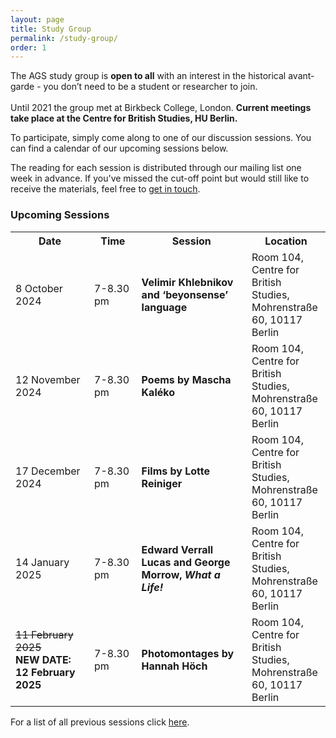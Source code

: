 ```yaml
---
layout: page
title: Study Group
permalink: /study-group/
order: 1
---
```


The AGS study group is **open to all** with an interest in the historical avant-garde - you don’t need to be a student or researcher to join.
<br><br>Until 2021 the group met at Birkbeck College, London. **Current meetings take place at the Centre for British Studies, HU Berlin.**

<!--Sessions for Spring/Summer 2024 have now finished. New sessions for the Autumn/Winter will be scheduled soon.-->

To participate, simply come along to one of our discussion sessions. You can find a calendar of our upcoming sessions below.

The reading for each session is distributed through our mailing list one week in advance. If you've missed the cut-off point but would still like to receive the materials, feel free to <a class="u-email" href="mailto:{{ site.email }}">get in touch</a>.

<h3>Upcoming Sessions</h3>

<table>
  <tr>
    <th>Date</th>
    <th>Time</th>
    <th>Session</th>
    <th>Location</th>
  </tr>
  <tr>
    <td width="25%">8 October 2024</td>
    <td width ="15%">7-8.30 pm</td>
    <td width="35%"><b>Velimir Khlebnikov and ‘beyonsense’ language</b></td>
    <td width="25%">Room 104, Centre for British Studies, Mohrenstraße 60, 10117 Berlin</td>
  </tr>
<tr>
    <td>12 November 2024</td>
    <td>7-8.30 pm</td>
    <td><b>Poems by Mascha Kaléko</b></td>
    <td>Room 104, Centre for British Studies, Mohrenstraße 60, 10117 Berlin</td>
  </tr>
  <tr>
    <td>17 December 2024</td>
    <td>7-8.30 pm</td>
    <td><b>Films by Lotte Reiniger</b></td>
    <td>Room 104, Centre for British Studies, Mohrenstraße 60, 10117 Berlin</td>
  </tr>  
   <tr>
    <td>14 January 2025</td>
    <td>7-8.30 pm</td>
    <td><b>Edward Verrall Lucas and George Morrow, <i>What a Life!</i></b></td>
    <td>Room 104, Centre for British Studies, Mohrenstraße 60, 10117 Berlin</td>
  </tr>  
   <tr>
    <td><s>11 February 2025</s> <br><b>NEW DATE: 12 February 2025</b></td>
    <td>7-8.30 pm</td>
    <td><b>Photomontages by Hannah Höch</b></td>
    <td>Room 104, Centre for British Studies, Mohrenstraße 60, 10117 Berlin</td>
  </tr>  
</table>



<!-- Share buttons BEGIN
<div class="a2a_kit a2a_kit_size_25 a2a_default_style" data-a2a-icon-color="#828282">
  <a class="a2a_button_facebook"></a>
  <a class="a2a_button_twitter"></a>
  <a class="a2a_button_email"></a>
  <a class="a2a_button_whatsapp"></a>
</div>
<script async src="https://static.addtoany.com/menu/page.js"></script><br>
Share buttons END -->

For a list of all previous sessions click [here](/past-sessions).
